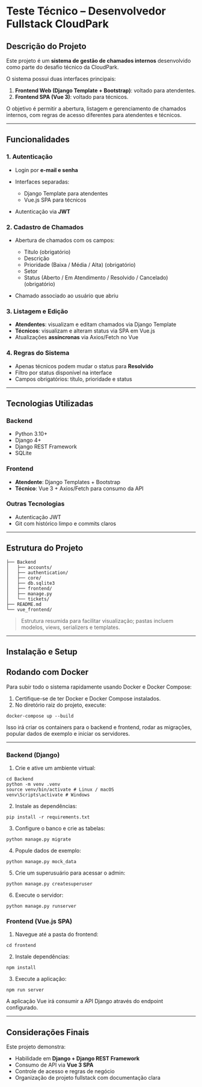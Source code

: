 # Teste Técnico – Desenvolvedor Fullstack CloudPark


## Descrição do Projeto

Este projeto é um **sistema de gestão de chamados internos** desenvolvido como parte do desafio técnico da CloudPark.

O sistema possui duas interfaces principais:

1. **Frontend Web (Django Template + Bootstrap)**: voltado para atendentes.
2. **Frontend SPA (Vue 3)**: voltado para técnicos.

O objetivo é permitir a abertura, listagem e gerenciamento de chamados internos, com regras de acesso diferentes para atendentes e técnicos.

---

## Funcionalidades

### 1. Autenticação

* Login por **e-mail e senha**
* Interfaces separadas:

  * Django Template para atendentes
  * Vue.js SPA para técnicos
* Autenticação via **JWT**

### 2. Cadastro de Chamados

* Abertura de chamados com os campos:

  * Título (obrigatório)
  * Descrição
  * Prioridade (Baixa / Média / Alta) (obrigatório)
  * Setor
  * Status (Aberto / Em Atendimento / Resolvido / Cancelado) (obrigatório)
* Chamado associado ao usuário que abriu

### 3. Listagem e Edição

* **Atendentes**: visualizam e editam chamados via Django Template
* **Técnicos**: visualizam e alteram status via SPA em Vue.js
* Atualizações **assíncronas** via Axios/Fetch no Vue

### 4. Regras do Sistema

* Apenas técnicos podem mudar o status para **Resolvido**
* Filtro por status disponível na interface
* Campos obrigatórios: título, prioridade e status

---

## Tecnologias Utilizadas

### Backend

* Python 3.10+
* Django 4+
* Django REST Framework
* SQLite

### Frontend

* **Atendente**: Django Templates + Bootstrap
* **Técnico**: Vue 3 + Axios/Fetch para consumo da API

### Outras Tecnologias

* Autenticação JWT
* Git com histórico limpo e commits claros

---

## Estrutura do Projeto

```text
├── Backend
│   ├── accounts/
│   ├── authentication/
│   ├── core/
│   ├── db.sqlite3
│   ├── frontend/
│   ├── manage.py
│   └── tickets/
├── README.md
└── vue_frontend/
```

> Estrutura resumida para facilitar visualização; pastas incluem modelos, views, serializers e templates.

---

## Instalação e Setup

## Rodando com Docker

Para subir todo o sistema rapidamente usando Docker e Docker Compose:

1. Certifique-se de ter Docker e Docker Compose instalados.
2. No diretório raiz do projeto, execute:

```
docker-compose up --build
```

Isso irá criar os containers para o backend e frontend, rodar as migrações, popular dados de exemplo e iniciar os servidores.

---

### Backend (Django)

1. Crie e ative um ambiente virtual:

```
cd Backend
python -m venv .venv
source venv/bin/activate # Linux / macOS
venv\Scripts\activate # Windows
```

2. Instale as dependências:

```
pip install -r requirements.txt
```

3. Configure o banco e crie as tabelas:

```
python manage.py migrate
```

4. Popule dados de exemplo:

```
python manage.py mock_data
```

5. Crie um superusuário para acessar o admin:

```
python manage.py createsuperuser
```

6. Execute o servidor:

```
python manage.py runserver
```

### Frontend (Vue.js SPA)

1. Navegue até a pasta do frontend:

```
cd frontend
```

2. Instale dependências:

```
npm install
```

3. Execute a aplicação:

```
npm run server
```

A aplicação Vue irá consumir a API Django através do endpoint configurado.

---

## Considerações Finais

Este projeto demonstra:

* Habilidade em **Django + Django REST Framework**
* Consumo de API via **Vue 3 SPA**
* Controle de acesso e regras de negócio
* Organização de projeto fullstack com documentação clara
